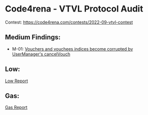 # Code4rena - VTVL Protocol Audit 

Contest: https://code4rena.com/contests/2022-09-vtvl-contest


## Medium Findings:

- M-01: [Vouchers and vouchees indices become corrupted by UserManager's cancelVouch](https://github.com/cryptostaker2/blockchain-audits/blob/main/sherlock/2022-10-Union-Finance/M-01.md)

## Low:

[Low Report](https://github.com/cryptostaker2/blockchain-audits/blob/main/code4rena/2022-09-VTVL/Low.md)

## Gas:

[Gas Report](https://github.com/cryptostaker2/blockchain-audits/blob/main/code4rena/2022-09-vtvl/Gas.md)